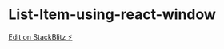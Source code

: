 # List-Item-using-react-window

[Edit on StackBlitz ⚡️](https://stackblitz.com/edit/stackblitz-starters-aoadgb)